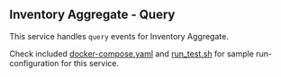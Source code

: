 Inventory Aggregate - Query
---

This service handles `query` events for Inventory Aggregate.

Check included [docker-compose.yaml][0] and [run_test.sh][1] for sample run-configuration for this service.

  [0]: https://github.com/TerrexTech/agg-itemdonate-report/blob/master/test/docker-compose.yaml
  [1]: https://github.com/TerrexTech/agg-itemdonate-report/blob/master/run_test.sh
